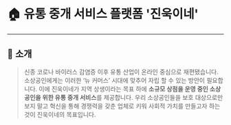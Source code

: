 # :house: 유통 중개 서비스 플랫폼 '진욱이네' 
-----------------------
## :mega: 소개 
>신종 코로나 바이러스 감염증 이후 유통 산업이 온라인 중심으로 재편됐습니다. 소상공인에게는 이러한 ‘뉴 커머스’ 시대에 맞추어 자립 할 수 있는 방안이 필요합니다. 
>이에 진욱이네가 지역 상생이라는 목표 하에 **소규모 상점을 운영 중인 소상공인을 위한 유통 중개 서비스**를 제공합니다.
>우리 소상공인들을 보호 대상으로만 보지 말고 혁신을 통해 경쟁력을 갖춘 업체로 키워 사회적 가치를 만들고자 하는 것이 진욱이네의 목표입니다.
